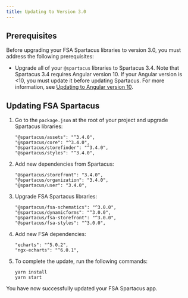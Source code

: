 ```yaml
---
title: Updating to Version 3.0
---
```


## Prerequisites

Before upgrading your FSA Spartacus libraries to version 3.0, you must address the following prerequisites:

- Upgrade all of your `@spartacus` libraries to Spartacus 3.4. 
Note that Spartacus 3.4 requires Angular version 10. If your Angular version is <10, you must update it before updating Spartacus. For more information, see [Updating to Angular version 10](https://update.angular.io/).
  

## Updating FSA Spartacus

1. Go to the `package.json` at the root of your project and upgrade Spartacus libraries:

    ```shell
    "@spartacus/assets": "^3.4.0",
    "@spartacus/core": "^3.4.0",
    "@spartacus/storefinder": "^3.4.0",
    "@spartacus/styles": "^3.4.0",
    ```
   
2. Add new dependencies from Spartacus:

    ```shell
    "@spartacus/storefront": "3.4.0",
    "@spartacus/organization": "3.4.0",
    "@spartacus/user": "3.4.0",
    ```
   
3. Upgrade FSA Spartacus libraries:  
   
     ```shell
     "@spartacus/fsa-schematics": "^3.0.0",
     "@spartacus/dynamicforms": "^3.0.0",
     "@spartacus/fsa-storefront": "^3.0.0",
     "@spartacus/fsa-styles": "^3.0.0",
     ```
4. Add new FSA dependencies: 

   ```shell
   "echarts": "^5.0.2",
   "ngx-echarts": "^6.0.1",
   ```

5. To complete the update, run the following commands:

    ```shell
    yarn install
    yarn start
    ```

You have now successfully updated your FSA Spartacus app.
